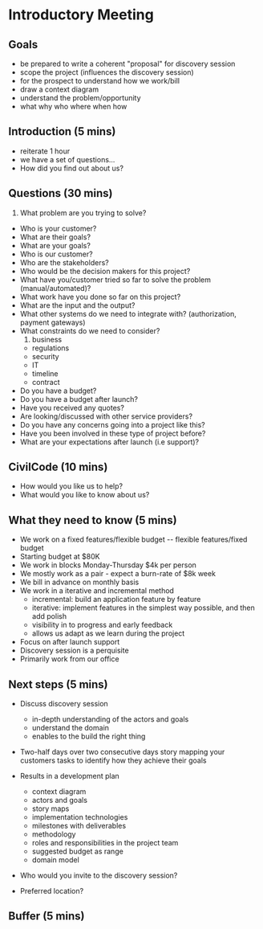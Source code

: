 # Introductory Meeting

## Goals

- be prepared to write a coherent "proposal" for discovery session
- scope the project (influences the discovery session)
- for the prospect to understand how we work/bill
- draw a context diagram
- understand the problem/opportunity
- what why who where when how

## Introduction (5 mins)

- reiterate 1 hour
- we have a set of questions...
- How did you find out about us?

## Questions (30 mins)

1. What problem are you trying to solve?
- Who is your customer?
- What are their goals?
- What are your goals?
- Who is our customer?
- Who are the stakeholders?
- Who would be the decision makers for this project?
- What have you/customer tried so far to solve the problem (manual/automated)?
- What work have you done so far on this project?
- What are the input and the output?
- What other systems do we need to integrate with? (authorization, payment gateways)
- What constraints do we need to consider?
  1. business
  - regulations
  - security
  - IT
  - timeline
  - contract
- Do you have a budget?
- Do you have a budget after launch?
- Have you received any quotes?
- Are looking/discussed with other service providers?
- Do you have any concerns going into a project like this?
- Have you been involved in these type of project before?
- What are your expectations after launch (i.e support)?

## CivilCode (10 mins)

- How would you like us to help?
- What would you like to know about us?

## What they need to know (5 mins)

- We work on a fixed features/flexible budget -- flexible features/fixed budget
- Starting budget at $80K
- We work in blocks Monday-Thursday $4k per person
- We mostly work as a pair - expect a burn-rate of $8k week
- We bill in advance on monthly basis
- We work in a iterative and incremental method
  - incremental: build an application feature by feature
  - iterative: implement features in the simplest way possible, and then add polish
  - visibility in to progress and early feedback
  - allows us adapt as we learn during the project
- Focus on after launch support
- Discovery session is a perquisite
- Primarily work from our office

## Next steps (5 mins)

- Discuss discovery session
  - in-depth understanding of the actors and goals
  - understand the domain
  - enables to the build the right thing
- Two-half days over two consecutive days story mapping your customers tasks to identify how they achieve their goals
- Results in a development plan
  - context diagram
  - actors and goals
  - story maps
  - implementation technologies
  - milestones with deliverables
  - methodology
  - roles and responsibilities in the project team
  - suggested budget as range
  - domain model

- Who would you invite to the discovery session?
- Preferred location?

## Buffer (5 mins)

